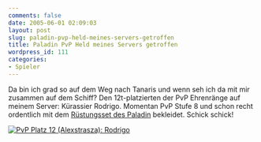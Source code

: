 ```yaml
---
comments: false
date: 2005-06-01 02:09:03
layout: post
slug: paladin-pvp-held-meines-servers-getroffen
title: Paladin PvP Held meines Servers getroffen
wordpress_id: 111
categories:
- Spieler
---
```


Da bin ich grad so auf dem Weg nach Tanaris und wenn seh ich da mit mir zusammen auf dem Schiff? Den 12t-platzierten der PvP Ehrenränge auf meinem Server: Kürassier Rodrigo. Momentan PvP Stufe 8 und schon recht ordentlich mit dem [Rüstungsset des Paladin](http://www.wow-europe.com/de/pvp/rewards-armor.html) bekleidet. Schick schick!



[![PvP Platz 12 (Alexstrasza): Rodrigo](http://photos10.flickr.com/16753661_049e27d1b0_o.jpg)](http://www.flickr.com/photos/walsweer/16753661/)

